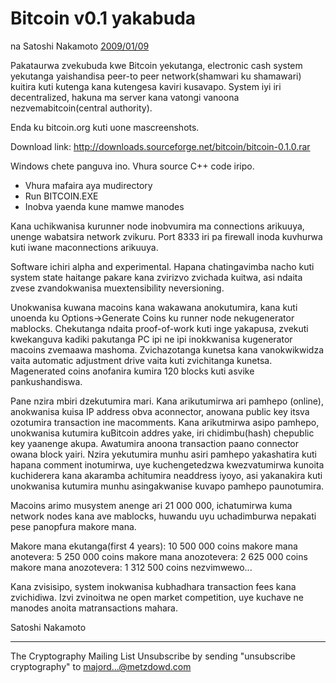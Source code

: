# Bitcoin v0.1 yakabuda

na Satoshi Nakamoto [2009/01/09](https://web.archive.org/web/20190604064539/https://www.mail-archive.com/cryptography@metzdowd.com/msg10142.html)

<LanguageDropdown/>

Pakataurwa zvekubuda kwe Bitcoin yekutanga, electronic cash system yekutanga yaishandisa peer-to peer network(shamwari ku shamawari) kuitira kuti kutenga kana kutengesa kaviri kusavapo. System iyi iri decentralized, hakuna ma server kana vatongi vanoona nezvemabitcoin(central authority).


Enda ku bitcoin.org kuti uone mascreenshots.

Download link:
http://downloads.sourceforge.net/bitcoin/bitcoin-0.1.0.rar

Windows chete panguva ino. Vhura source C++ code iripo.

- Vhura mafaira aya mudirectory
- Run BITCOIN.EXE
- Inobva yaenda kune mamwe manodes

Kana uchikwanisa kurunner node inobvumira ma connections arikuuya, unenge wabatsira network zvikuru. Port 8333 iri pa firewall inoda kuvhurwa kuti iwane maconnections arikuuya.

Software ichiri alpha and experimental. Hapana chatingavimba nacho kuti  system state haitange pakare kana zvirizvo zvichada kuitwa, asi ndaita zvese zvandokwanisa muextensibility neversioning.

Unokwanisa kuwana macoins kana wakawana anokutumira, kana kuti unoenda ku Options->Generate Coins ku runner node nekugenerator mablocks. Chekutanga ndaita proof-of-work kuti inge yakapusa, zvekuti kwekanguva kadiki pakutanga PC ipi ne ipi inokkwanisa kugenerator macoins zvemaawa mashoma. Zvichazotanga kunetsa kana vanokwikwidza vaita automatic adjustment drive vaita kuti zvichitanga kunetsa. Magenerated coins anofanira kumira 120 blocks kuti asvike pankushandiswa.

Pane nzira mbiri dzekutumira mari. Kana arikutumirwa ari pamhepo (online), anokwanisa kuisa IP address obva aconnector, anowana public key itsva ozotumira transaction ine macomments. Kana arikutmirwa asipo pamhepo, unokwanisa kutumira kuBitcoin addres yake, iri chidimbu(hash) chepublic key yaanenge akupa. Awatumira anoona transaction paano connector owana block yairi. Nzira yekutumira munhu asiri pamhepo yakashatira kuti hapana comment inotumirwa, uye kuchengetedzwa kwezvatumirwa kunoita kuchiderera kana akaramba achitumira neaddress iyoyo, asi yakanakira kuti unokwanisa kutumira munhu asingakwanise kuvapo pamhepo paunotumira.

Macoins arimo musystem anenge ari 21 000 000, ichatumirwa kuma network nodes kana ave mablocks, huwandu uyu uchadimburwa nepakati pese panopfura makore mana.

Makore mana ekutanga(first 4 years): 10 500 000 coins
makore mana anotevera: 5 250 000 coins
makore mana anozotevera: 2 625 000 coins
makore mana anozotevera: 1 312 500 coins
nezvimwewo...

Kana zvisisipo, system inokwanisa kubhadhara transaction fees kana zvichidiwa. Izvi zvinoitwa ne open market competition, uye kuchave ne manodes anoita matransactions mahara.

Satoshi Nakamoto

---------------------------------------------------------------------
The Cryptography Mailing List
Unsubscribe by sending "unsubscribe cryptography" to majord...@metzdowd.com

